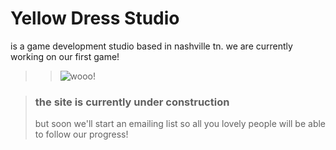 # Yellow Dress Studio

is a game development studio based in nashville tn. we are currently working on our first game!

>>![wooo!](https://i.imgur.com/7drHiqr.gif)





>### the site is currently under construction
>
>but soon we'll start an emailing list so all you lovely people will be able to follow our progress!
